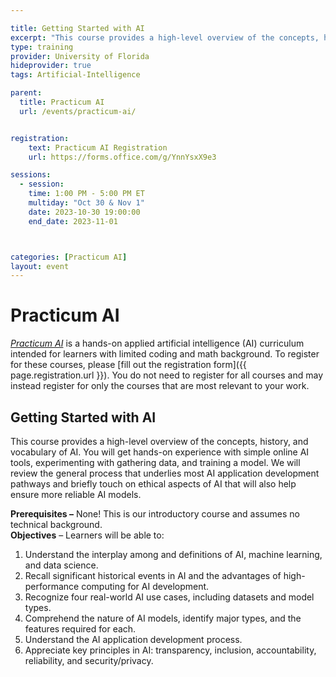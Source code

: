 ```yaml
---

title: Getting Started with AI
excerpt: "This course provides a high-level overview of the concepts, history, and vocabulary of AI. You will get hands-on experience with simple online AI tools, experimenting with gathering data, and training a model." 
type: training
provider: University of Florida
hideprovider: true
tags: Artificial-Intelligence

parent: 
  title: Practicum AI
  url: /events/practicum-ai/


registration:
    text: Practicum AI Registration
    url: https://forms.office.com/g/YnnYsxX9e3

sessions: 
  - session:
    time: 1:00 PM - 5:00 PM ET
    multiday: "Oct 30 & Nov 1"
    date: 2023-10-30 19:00:00
    end_date: 2023-11-01



categories: [Practicum AI] 
layout: event
---
```


# Practicum AI

[*Practicum AI*](/events/practicum-ai/) is a hands-on applied artificial intelligence (AI) curriculum intended for learners with limited coding and math background. To register for these courses, please [fill out the registration form]({{ page.registration.url }}). You do not need to register for all courses and may instead register for only the courses that are most relevant to your work. 

## Getting Started with AI

This course provides a high-level overview of the concepts, history, and vocabulary of AI. You will get hands-on experience with simple online AI tools, experimenting with gathering data, and training a model. We will review the general process that underlies most AI application development pathways and briefly touch on ethical aspects of AI that will also help ensure more reliable AI models.  

**Prerequisites –** None! This is our introductory course and assumes no technical background.  
**Objectives** – Learners will be able to:
1.	Understand the interplay among and definitions of AI, machine learning, and data science.
1.	Recall significant historical events in AI and the advantages of high-performance computing for AI development.
1.	Recognize four real-world AI use cases, including datasets and model types.
1.	Comprehend the nature of AI models, identify major types, and the features required for each.
1.	Understand the AI application development process.
1.	Appreciate key principles in AI: transparency, inclusion, accountability, reliability, and security/privacy.